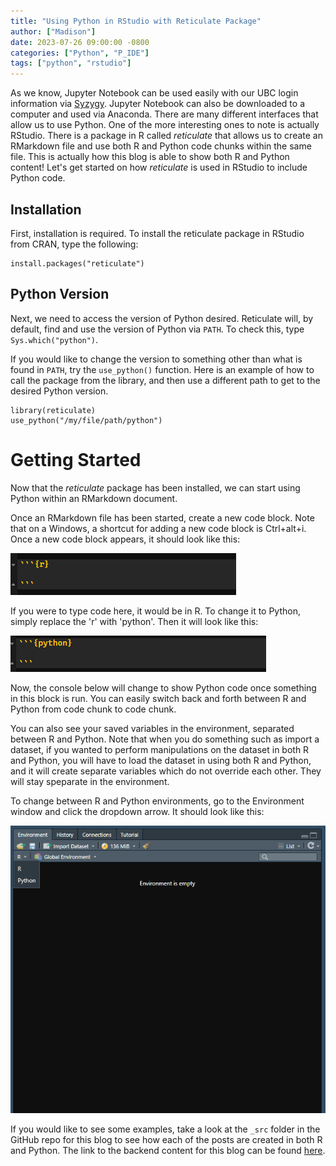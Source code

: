 ```yaml
---
title: "Using Python in RStudio with Reticulate Package"
author: ["Madison"]
date: 2023-07-26 09:00:00 -0800
categories: ["Python", "P_IDE"]
tags: ["python", "rstudio"]
---
```




As we know, Jupyter Notebook can be used easily with our UBC login information via [Syzygy](https://ubc.syzygy.ca/). Jupyter Notebook can also be downloaded to a computer and used via Anaconda. There are many different interfaces that allow us to use Python. One of the more interesting ones to note is actually RStudio. There is a package in R called *reticulate* that allows us to create an RMarkdown file and use both R and Python code chunks within the same file. This is actually how this blog is able to show both R and Python content! Let's get started on how *reticulate* is used in RStudio to include Python code.

## Installation

First, installation is required. To install the reticulate package in RStudio from CRAN, type the following:

```
install.packages("reticulate")
```

## Python Version

Next, we need to access the version of Python desired. Reticulate will, by default, find and use the version of Python via `PATH`. To check this, type `Sys.which("python")`.

If you would like to change the version to something other than what is found in `PATH`, try the `use_python()` function. Here is an example of how to call the package from the library, and then use a different path to get to the desired Python version.

```
library(reticulate)
use_python("/my/file/path/python")
```

# Getting Started

Now that the *reticulate* package has been installed, we can start using Python within an RMarkdown document.

Once an RMarkdown file has been started, create a new code block. Note that on a Windows, a shortcut for adding a new code block is Ctrl+alt+i. Once a new code block appears, it should look like this:

![](images/r-code-chunk.png)

If you were to type code here, it would be in R. To change it to Python, simply replace the 'r' with 'python'. Then it will look like this:

![](images/python-code-chunk.png)

Now, the console below will change to show Python code once something in this block is run. You can easily switch back and forth between R and Python from code chunk to code chunk. 

You can also see your saved variables in the environment, separated between R and Python. Note that when you do something such as import a dataset, if you wanted to perform manipulations on the dataset in both R and Python, you will have to load the dataset in using both R and Python, and it will create separate variables which do not override each other. They will stay speparate in the environment. 

To change between R and Python environments, go to the Environment window and click the dropdown arrow. It should look like this:

![](images/environment.png)

If you would like to see some examples, take a look at the `_src` folder in the GitHub repo for this blog to see how each of the posts are created in both R and Python. The link to the backend content for this blog can be found [here](https://github.com/csc-ubc-okanagan/R-Python-Blog).

